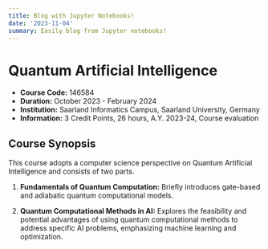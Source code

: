 ```yaml
---
title: Blog with Jupyter Notebooks!
date: '2023-11-04'
summary: Easily blog from Jupyter notebooks!
---
```



<!-- Quantum Artificial Intelligence [Cod. 146584] -->

# Quantum Artificial Intelligence

- **Course Code:** 146584
- **Duration:** October 2023 - February 2024
- **Institution:** Saarland Informatics Campus, Saarland University, Germany
- **Information:** 3 Credit Points, 26 hours, A.Y. 2023-24, Course evaluation

## Course Synopsis

This course adopts a computer science perspective on Quantum Artificial Intelligence and consists of two parts. 

1. **Fundamentals of Quantum Computation:** Briefly introduces gate-based and adiabatic quantum computational models.

2. **Quantum Computational Methods in AI:** Explores the feasibility and potential advantages of using quantum computational methods to address specific AI problems, emphasizing machine learning and optimization.


<!-- 

```python
from IPython.core.display import Image
Image('https://www.python.org/static/community_logos/python-logo-master-v3-TM-flattened.png')
```

    
![png](output_1_0.png)
    

```python
print("Welcome to Academic!")
```

    Welcome to Academic!

## Organize your notebooks

Place the notebooks that you would like to publish in a `notebooks` folder at the root of your website.

## Import the notebooks into your site

```bash
pipx install academic
academic import 'notebooks/**.ipynb' content/post/ --verbose
```

The notebooks will be published to the folder you specify above. In this case, they will be published to your `content/post/` folder. -->

